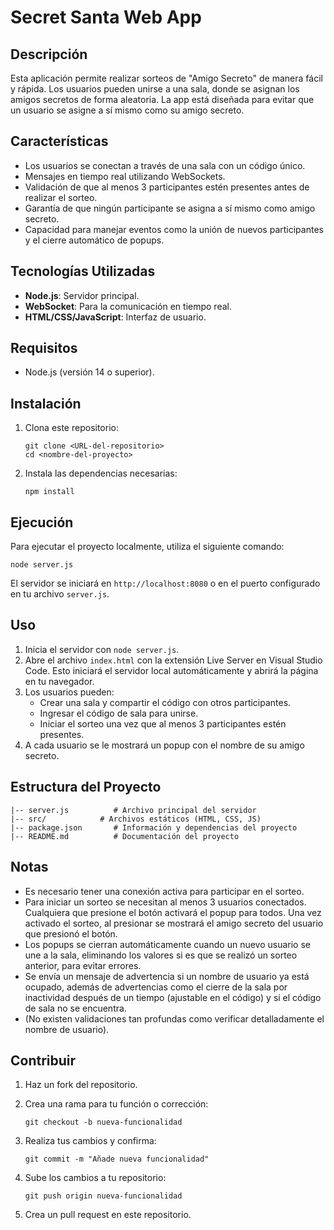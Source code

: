 # Secret Santa Web App

## Descripción

Esta aplicación permite realizar sorteos de "Amigo Secreto" de manera fácil y rápida. Los usuarios pueden unirse a una sala, donde se asignan los amigos secretos de forma aleatoria. La app está diseñada para evitar que un usuario se asigne a sí mismo como su amigo secreto.

## Características

- Los usuarios se conectan a través de una sala con un código único.
- Mensajes en tiempo real utilizando WebSockets.
- Validación de que al menos 3 participantes estén presentes antes de realizar el sorteo.
- Garantía de que ningún participante se asigna a sí mismo como amigo secreto.
- Capacidad para manejar eventos como la unión de nuevos participantes y el cierre automático de popups.

## Tecnologías Utilizadas

- **Node.js**: Servidor principal.
- **WebSocket**: Para la comunicación en tiempo real.
- **HTML/CSS/JavaScript**: Interfaz de usuario.

## Requisitos

- Node.js (versión 14 o superior).

## Instalación

1. Clona este repositorio:

    ```
    git clone <URL-del-repositorio>
    cd <nombre-del-proyecto>
    ```

2. Instala las dependencias necesarias:

    ```
    npm install
    ```

## Ejecución

Para ejecutar el proyecto localmente, utiliza el siguiente comando:

```
node server.js
```

El servidor se iniciará en `http://localhost:8080` o en el puerto configurado en tu archivo `server.js`.

## Uso

1. Inicia el servidor con `node server.js`.
2. Abre el archivo `index.html` con la extensión Live Server en Visual Studio Code. Esto iniciará el servidor local automáticamente y abrirá la página en tu navegador.
3. Los usuarios pueden:
    - Crear una sala y compartir el código con otros participantes.
    - Ingresar el código de sala para unirse.
    - Iniciar el sorteo una vez que al menos 3 participantes estén presentes.
4. A cada usuario se le mostrará un popup con el nombre de su amigo secreto.

## Estructura del Proyecto



```
|-- server.js          # Archivo principal del servidor
|-- src/            # Archivos estáticos (HTML, CSS, JS)
|-- package.json       # Información y dependencias del proyecto
|-- README.md          # Documentación del proyecto
```

## Notas

- Es necesario tener una conexión activa para participar en el sorteo.
- Para iniciar un sorteo se necesitan al menos 3 usuarios conectados. Cualquiera que presione el botón activará el popup para todos. Una vez activado el sorteo, al presionar se mostrará el amigo secreto del usuario que presionó el botón.
- Los popups se cierran automáticamente cuando un nuevo usuario se une a la sala, eliminando los valores si es que se realizó un sorteo anterior, para evitar errores.
- Se envía un mensaje de advertencia si un nombre de usuario ya está ocupado, además de advertencias como el cierre de la sala por inactividad después de un tiempo (ajustable en el código) y si el código de sala no se encuentra.
- (No existen validaciones tan profundas como verificar detalladamente el nombre de usuario).

## Contribuir

1. Haz un fork del repositorio.
2. Crea una rama para tu función o corrección:

    ```
    git checkout -b nueva-funcionalidad
    ```

3. Realiza tus cambios y confirma:

    ```
    git commit -m "Añade nueva funcionalidad"
    ```

4. Sube los cambios a tu repositorio:

    ```
    git push origin nueva-funcionalidad
    ```

5. Crea un pull request en este repositorio.
